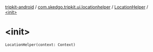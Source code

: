 [tripkit-android](../../index.md) / [com.skedgo.tripkit.ui.locationhelper](../index.md) / [LocationHelper](index.md) / [&lt;init&gt;](./-init-.md)

# &lt;init&gt;

`LocationHelper(context: Context)`